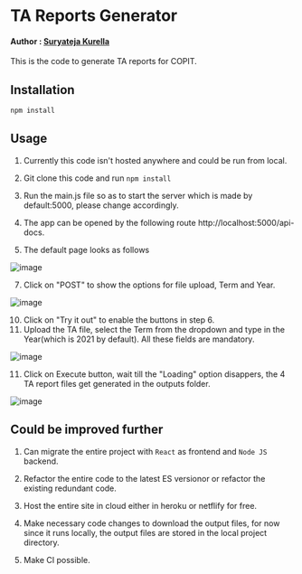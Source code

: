 # TA Reports Generator
#### Author : [Suryateja Kurella](https://www.github.com/suryaKurella) 

This is the code to generate TA reports for COPIT.

## Installation


```bash
npm install
```

## Usage

1. Currently this code isn't hosted anywhere and could be run from local.

2. Git clone this code and run ```npm install```

3. Run the main.js file so as to start the server which is made by default:5000, please change accordingly.
4. The app can be opened by the following route http://localhost:5000/api-docs.
5. The default page looks as follows
 
![image](https://user-images.githubusercontent.com/34373886/160030406-2f75a42d-f7dc-4294-ba08-2b24e5831d45.png)

7. Click on "POST" to show the options for file upload, Term and Year.

![image](https://user-images.githubusercontent.com/34373886/160030511-46756938-0815-428f-81a4-7b113cc6e0fb.png)

10. Click on "Try it out" to enable the buttons in step 6.
11. Upload the TA file, select the Term from the dropdown and type in the Year(which is 2021 by default). All these fields are mandatory.

![image](https://user-images.githubusercontent.com/34373886/160030762-0e5be6be-8a91-42fd-808e-b2b8bb93c3ef.png)

11. Click on  Execute button, wait till the "Loading" option disappers, the 4 TA report files get generated in the outputs folder.

![image](https://user-images.githubusercontent.com/34373886/160031013-b30a5bd5-a9f8-467c-8f39-1f8a8717ee26.png)






## Could be improved further

1. Can migrate the entire project with ```React``` as frontend and ```Node JS``` backend.

2. Refactor the entire code to the latest ES versionor or refactor the existing redundant code.
 
3. Host the entire site in cloud either in heroku or netflify for free.

4. Make necessary code changes to download the output files, for now since it runs locally, the output files are stored in the local project directory. 

5. Make CI possible.




